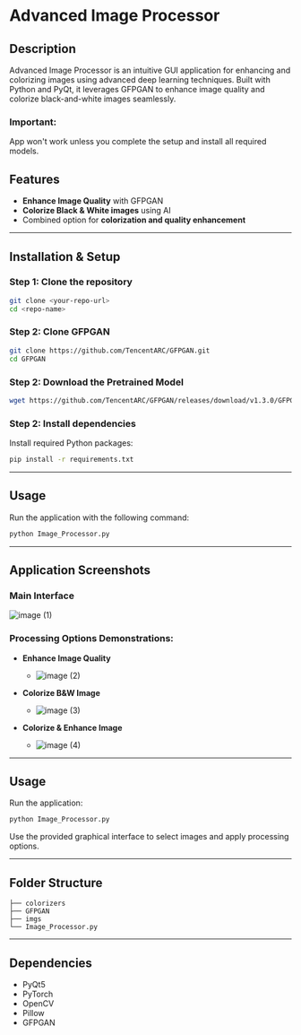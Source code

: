 # Advanced Image Processor

## Description
Advanced Image Processor is an intuitive GUI application for enhancing and colorizing images using advanced deep learning techniques. Built with Python and PyQt, it leverages GFPGAN to enhance image quality and colorize black-and-white images seamlessly.

### Important: 
App won't work unless you complete the setup and install all required models.








## Features
- **Enhance Image Quality** with GFPGAN
- **Colorize Black & White images** using AI
- Combined option for **colorization and quality enhancement**

---

## Installation & Setup

### Step 1: Clone the repository

```bash
git clone <your-repo-url>
cd <repo-name>
```

### Step 2: Clone GFPGAN

```bash
git clone https://github.com/TencentARC/GFPGAN.git
cd GFPGAN
```

### Step 2: Download the Pretrained Model

```bash
wget https://github.com/TencentARC/GFPGAN/releases/download/v1.3.0/GFPGANv1.3.pth -P experiments/pretrained_models
```

### Step 2: Install dependencies

Install required Python packages:

```bash
pip install -r requirements.txt
```

---

## Usage

Run the application with the following command:

```bash
python Image_Processor.py
```

---

## Application Screenshots

### Main Interface
![image (1)](https://github.com/user-attachments/assets/653ad3c4-2502-425d-b09e-18aa66c95673)


### Processing Options Demonstrations:

- **Enhance Image Quality**
  - ![image (2)](https://github.com/user-attachments/assets/4c50cc6b-2079-4f33-8645-9ce962c1537e)

- **Colorize B&W Image**
  - ![image (3)](https://github.com/user-attachments/assets/1d4b559f-ab8d-4dc8-98b8-07c6e9a46678)

- **Colorize & Enhance Image**
  - ![image (4)](https://github.com/user-attachments/assets/4c473c8e-0238-48b3-876d-2a38ca9757ea)

---

## Usage

Run the application:

```bash
python Image_Processor.py
```

Use the provided graphical interface to select images and apply processing options.

---

## Folder Structure

```
├── colorizers
├── GFPGAN
├── imgs
└── Image_Processor.py
```

---

## Dependencies

- PyQt5
- PyTorch
- OpenCV
- Pillow
- GFPGAN


